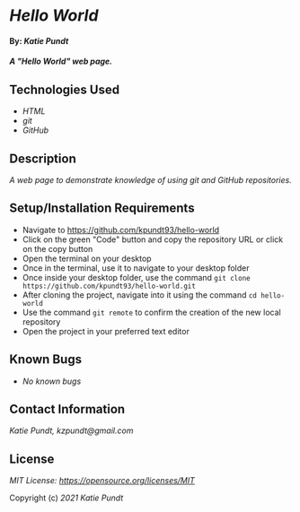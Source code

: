 # _Hello World_

#### By: _**Katie Pundt**_

#### _A "Hello World" web page._


## Technologies Used

* _HTML_
* _git_
* _GitHub_

## Description
_A web page to demonstrate knowledge of using git and GitHub repositories._

## Setup/Installation Requirements

* Navigate to https://github.com/kpundt93/hello-world
* Click on the green "Code" button and copy the repository URL or click on the copy button
* Open the terminal on your desktop
* Once in the terminal, use it to navigate to your desktop folder
* Once inside your desktop folder, use the command `git clone https://github.com/kpundt93/hello-world.git`
* After cloning the project, navigate into it using the command `cd hello-world`
* Use the command `git remote` to confirm the creation of the new local repository
* Open the project in your preferred text editor

## Known Bugs

* _No known bugs_

## Contact Information
_Katie Pundt, kzpundt@gmail.com_

## License
_MIT License: https://opensource.org/licenses/MIT_

Copyright (c) _2021_ _Katie Pundt_